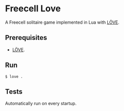# Freecell Love

A Freecell solitaire game implemented in Lua with [LÖVE](https://love2d.org/).

## Prerequisites

- [LÖVE](https://love2d.org/).

## Run

```
$ love .
```

## Tests

Automatically run on every startup.